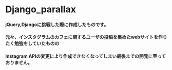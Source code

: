 # Django_parallax

#### jQuery,Djangoに挑戦した際に作成したものです。

#### 元々、インスタグラムのカフェに関するユーザの投稿を集めたwebサイトを作りたく勉強をしていたものの
#### Instagram APIの変更により作成できなくなってしまい最後までの開発に至っておりません。 
